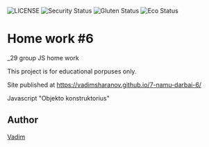![LICENSE](https://img.shields.io/badge/license-MIT-blue.svg?style=flat-square)
![Security Status](https://img.shields.io/security-headers?label=Security&url=https%3A%2F%2Fgithub.com&style=flat-square)
![Gluten Status](https://img.shields.io/badge/Gluten-Free-green.svg)
![Eco Status](https://img.shields.io/badge/ECO-Friendly-green.svg)

# Home work #6

_29 group JS home work

This project is for educational porpuses only.

Site published at https://vadimsharanov.github.io/7-namu-darbai-6/


Javascript "Objekto konstruktorius"


## Author

[Vadim](https://github.com/vadimsharanov)

 